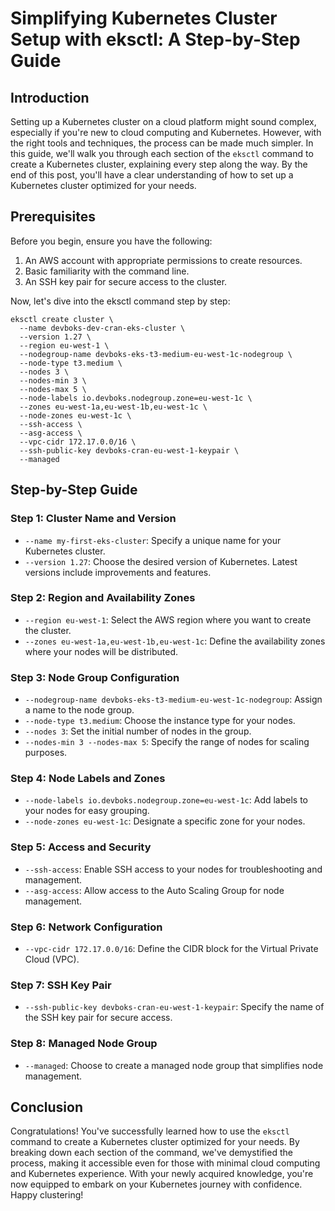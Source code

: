 # Simplifying Kubernetes Cluster Setup with eksctl: A Step-by-Step Guide

## Introduction
Setting up a Kubernetes cluster on a cloud platform might sound complex, especially if you're new to cloud computing and Kubernetes. However, with the right tools and techniques, the process can be made much simpler. In this guide, we'll walk you through each section of the `eksctl` command to create a Kubernetes cluster, explaining every step along the way. By the end of this post, you'll have a clear understanding of how to set up a Kubernetes cluster optimized for your needs.

## Prerequisites
Before you begin, ensure you have the following:
1. An AWS account with appropriate permissions to create resources.
2. Basic familiarity with the command line.
3. An SSH key pair for secure access to the cluster.

Now, let's dive into the eksctl command step by step:

```
eksctl create cluster \
  --name devboks-dev-cran-eks-cluster \
  --version 1.27 \
  --region eu-west-1 \
  --nodegroup-name devboks-eks-t3-medium-eu-west-1c-nodegroup \
  --node-type t3.medium \
  --nodes 3 \
  --nodes-min 3 \
  --nodes-max 5 \
  --node-labels io.devboks.nodegroup.zone=eu-west-1c \
  --zones eu-west-1a,eu-west-1b,eu-west-1c \
  --node-zones eu-west-1c \
  --ssh-access \
  --asg-access \
  --vpc-cidr 172.17.0.0/16 \
  --ssh-public-key devboks-cran-eu-west-1-keypair \
  --managed
```


## Step-by-Step Guide

### Step 1: Cluster Name and Version
- `--name my-first-eks-cluster`: Specify a unique name for your Kubernetes cluster.
- `--version 1.27`: Choose the desired version of Kubernetes. Latest versions include improvements and features.

### Step 2: Region and Availability Zones
- `--region eu-west-1`: Select the AWS region where you want to create the cluster.
- `--zones eu-west-1a,eu-west-1b,eu-west-1c`: Define the availability zones where your nodes will be distributed.

### Step 3: Node Group Configuration
- `--nodegroup-name devboks-eks-t3-medium-eu-west-1c-nodegroup`: Assign a name to the node group.
- `--node-type t3.medium`: Choose the instance type for your nodes.
- `--nodes 3`: Set the initial number of nodes in the group.
- `--nodes-min 3 --nodes-max 5`: Specify the range of nodes for scaling purposes.

### Step 4: Node Labels and Zones
- `--node-labels io.devboks.nodegroup.zone=eu-west-1c`: Add labels to your nodes for easy grouping.
- `--node-zones eu-west-1c`: Designate a specific zone for your nodes.

### Step 5: Access and Security
- `--ssh-access`: Enable SSH access to your nodes for troubleshooting and management.
- `--asg-access`: Allow access to the Auto Scaling Group for node management.

### Step 6: Network Configuration
- `--vpc-cidr 172.17.0.0/16`: Define the CIDR block for the Virtual Private Cloud (VPC).

### Step 7: SSH Key Pair
- `--ssh-public-key devboks-cran-eu-west-1-keypair`: Specify the name of the SSH key pair for secure access.

### Step 8: Managed Node Group
- `--managed`: Choose to create a managed node group that simplifies node management.

## Conclusion
Congratulations! You've successfully learned how to use the `eksctl` command to create a Kubernetes cluster optimized for your needs. By breaking down each section of the command, we've demystified the process, making it accessible even for those with minimal cloud computing and Kubernetes experience. With your newly acquired knowledge, you're now equipped to embark on your Kubernetes journey with confidence. Happy clustering!
